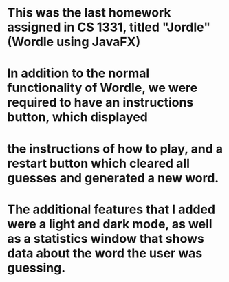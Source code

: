 # This was the last homework assigned in CS 1331, titled "Jordle" (Wordle using JavaFX)
# In addition to the normal functionality of Wordle, we were required to have an instructions button, which displayed
# the instructions of how to play, and a restart button which cleared all guesses and generated a new word.
# The additional features that I added were a light and dark mode, as well as a statistics window that shows data about the word the user was guessing.